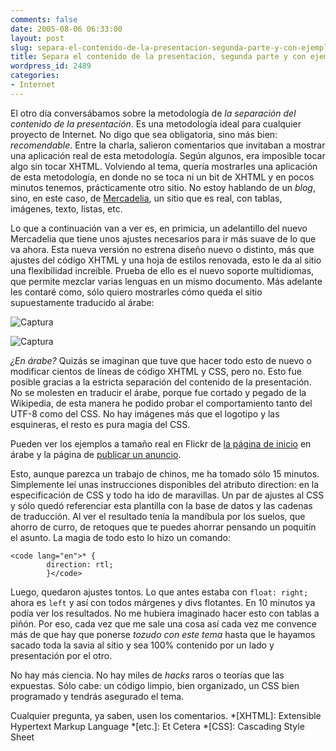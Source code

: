 ```yaml
---
comments: false
date: 2005-08-06 06:33:00
layout: post
slug: separa-el-contenido-de-la-presentacion-segunda-parte-y-con-ejemplos-reales
title: Separa el contenido de la presentación, segunda parte y con ejemplos reales
wordpress_id: 2489
categories:
- Internet
---
```


El otro día conversábamos sobre la metodología de _la separación del contenido de la presentación_. Es una metodología ideal para cualquier proyecto de Internet. No digo que sea obligatoria, sino más bien: _recomendable_. Entre la charla, salieron comentarios que invitaban a mostrar una aplicación real de esta metodología. Según algunos, era imposible tocar algo sin tocar XHTML. Volviendo al tema, quería mostrarles una aplicación de esta metodología, en donde no se toca ni un bit de XHTML y en pocos minutos tenemos, prácticamente otro sitio. No estoy hablando de un _blog_, sino, en este caso, de [Mercadelia](http://www.mercadelia.com), un sitio que es real, con tablas, imágenes, texto, listas, etc.





Lo que a continuación van a ver es, en primicia, un adelantillo del nuevo Mercadelia que tiene unos ajustes necesarios para ir más suave de lo que va ahora. Esta nueva versión no estrena diseño nuevo o distinto, más que ajustes del código XHTML y una hoja de estilos renovada, esto le da al sitio una flexibilidad increíble. Prueba de ello es el nuevo soporte multidiomas, que permite mezclar varias lenguas en un mismo documento. Más adelante les contaré como, sólo quiero mostrarles cómo queda el sitio supuestamente traducido al árabe:





![Captura](http://www.minid.net/images/27.png)





![Captura](http://www.minid.net/images/28.png)





_¿En árabe?_ Quizás se imaginan que tuve que hacer todo esto de nuevo o modificar cientos de líneas de código XHTML y CSS, pero no. Esto fue posible gracias a la estricta separación del contenido de la presentación. No se molesten en traducir el árabe, porque fue cortado y pegado de la Wikipedia, de esta manera he podido probar el comportamiento tanto del UTF-8 como del CSS. No hay imágenes más que el logotipo y las esquineras, el resto es pura magia del CSS.





Pueden ver los ejemplos a tamaño real en Flickr de [la página de inicio](http://flickr.com/photo_zoom.gne?id=31507298&size=o&context=photostream) en árabe y la página de [publicar un anuncio](http://flickr.com/photo_zoom.gne?id=31507316&size=o).





Esto, aunque parezca un trabajo de chinos, me ha tomado sólo 15 minutos. Simplemente leí unas instrucciones disponibles del atributo direction: en la especificación de CSS y todo ha ido de maravillas. Un par de ajustes al CSS y sólo quedó referenciar esta plantilla con la base de datos y las cadenas de traducción. Al ver el resultado tenía la mandíbula por los suelos, que ahorro de curro, de retoques que te puedes ahorrar pensando un poquitín el asunto. La magia de todo esto lo hizo un comando:




    
    <code lang="en">* {
    		direction: rtl;
    		}</code>





Luego, quedaron ajustes tontos. Lo que antes estaba con `float: right;` ahora es `left` y así con todos márgenes y divs flotantes. En 10 minutos ya podía ver los resultados. No me hubiera imaginado hacer esto con tablas a piñón. Por eso, cada vez que me sale una cosa así cada vez  me convence más de que hay que ponerse _tozudo con este tema_ hasta que le hayamos sacado toda la savia al sitio y sea 100% contenido por un lado y presentación por el otro.





No hay más ciencia. No hay miles de _hacks_ raros o teorías que las expuestas. Sólo cabe: un código limpio, bien organizado, un CSS bien programado y tendrás asegurado el tema.





Cualquier pregunta, ya saben, usen los comentarios.
  *[XHTML]: Extensible Hypertext Markup Language
  *[etc.]: Et Cetera
  *[CSS]: Cascading Style Sheet
